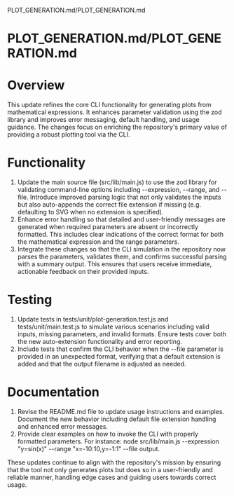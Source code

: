 PLOT_GENERATION.md/PLOT_GENERATION.md
# PLOT_GENERATION.md/PLOT_GENERATION.md
# Overview
This update refines the core CLI functionality for generating plots from mathematical expressions. It enhances parameter validation using the zod library and improves error messaging, default handling, and usage guidance. The changes focus on enriching the repository's primary value of providing a robust plotting tool via the CLI.

# Functionality
1. Update the main source file (src/lib/main.js) to use the zod library for validating command-line options including --expression, --range, and --file. Introduce improved parsing logic that not only validates the inputs but also auto-appends the correct file extension if missing (e.g. defaulting to SVG when no extension is specified).
2. Enhance error handling so that detailed and user-friendly messages are generated when required parameters are absent or incorrectly formatted. This includes clear indications of the correct format for both the mathematical expression and the range parameters.
3. Integrate these changes so that the CLI simulation in the repository now parses the parameters, validates them, and confirms successful parsing with a summary output. This ensures that users receive immediate, actionable feedback on their provided inputs.

# Testing
1. Update tests in tests/unit/plot-generation.test.js and tests/unit/main.test.js to simulate various scenarios including valid inputs, missing parameters, and invalid formats. Ensure tests cover both the new auto-extension functionality and error reporting.
2. Include tests that confirm the CLI behavior when the --file parameter is provided in an unexpected format, verifying that a default extension is added and that the output filename is adjusted as needed.

# Documentation
1. Revise the README.md file to update usage instructions and examples. Document the new behavior including default file extension handling and enhanced error messages.
2. Provide clear examples on how to invoke the CLI with properly formatted parameters. For instance: node src/lib/main.js --expression "y=sin(x)" --range "x=-10:10,y=-1:1" --file output.

These updates continue to align with the repository's mission by ensuring that the tool not only generates plots but does so in a user-friendly and reliable manner, handling edge cases and guiding users towards correct usage.